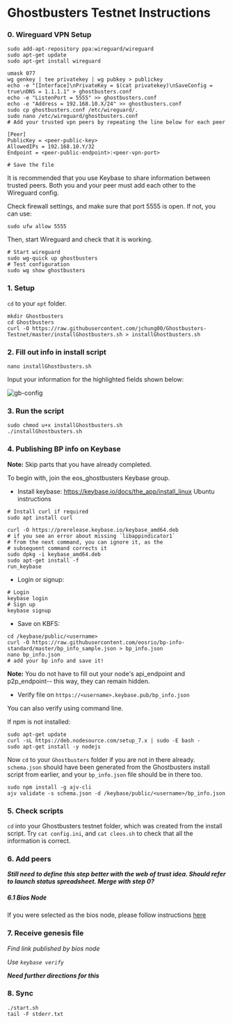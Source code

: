 # Ghostbusters Testnet Instructions

### 0. Wireguard VPN Setup

```console
sudo add-apt-repository ppa:wireguard/wireguard
sudo apt-get update
sudo apt-get install wireguard

umask 077
wg genkey | tee privatekey | wg pubkey > publickey
echo -e "[Interface]\nPrivateKey = $(cat privatekey)\nSaveConfig = true\nDNS = 1.1.1.1" > ghostbusters.conf
echo -e "ListenPort = 5555" >> ghostbusters.conf
echo -e "Address = 192.168.10.X/24" >> ghostbusters.conf
sudo cp ghostbusters.conf /etc/wireguard/.
sudo nano /etc/wireguard/ghostbusters.conf
# Add your trusted vpn peers by repeating the line below for each peer

[Peer]
PublicKey = <peer-public-key>
AllowedIPs = 192.168.10.Y/32
Endpoint = <peer-public-endpoint>:<peer-vpn-port>

# Save the file
```
It is recommended that you use Keybase to share information between trusted peers. Both you and your peer must add each other to the Wireguard config.

Check firewall settings, and make sure that port 5555 is open. If not, you can use:
```console
sudo ufw allow 5555
```

Then, start Wireguard and check that it is working.

```console
# Start wireguard
sudo wg-quick up ghostbusters
# Test configuration
sudo wg show ghostbusters
```

### 1. Setup

`cd` to your `opt` folder.

```console
mkdir Ghostbusters
cd Ghostbusters
curl -O https://raw.githubusercontent.com/jchung00/Ghostbusters-Testnet/master/installGhostbusters.sh > installGhostbusters.sh
```

### 2. Fill out info in install script

```console
nano installGhostbusters.sh
```
Input your information for the highlighted fields shown below:

![gb-config](https://github.com/jchung00/Ghostbusters-Testnet/blob/master/gb-config.png)

### 3. Run the script

```console
sudo chmod u+x installGhostbusters.sh
./installGhostbusters.sh
```

### 4. Publishing BP info on Keybase

**Note:** Skip parts that you have already completed.

To begin with, join the eos_ghostbusters Keybase group.

- Install keybase: https://keybase.io/docs/the_app/install_linux
 Ubuntu instructions
 ```console
# Install curl if required
sudo apt install curl

curl -O https://prerelease.keybase.io/keybase_amd64.deb
# if you see an error about missing `libappindicator1`
# from the next command, you can ignore it, as the
# subsequent command corrects it
sudo dpkg -i keybase_amd64.deb
sudo apt-get install -f
run_keybase
 ```
 - Login or signup:
 ```console
 # Login
 keybase login
 # Sign up
 keybase signup
 ```
 - Save on KBFS:
 ```console
 cd /keybase/public/<username>
 curl -O https://raw.githubusercontent.com/eosrio/bp-info-standard/master/bp_info_sample.json > bp_info.json
 nano bp_info.json
 # add your bp info and save it!
 ```
 **Note:** You do not have to fill out your node's api_endpoint and p2p_endpoint-- this way, they can remain hidden.
 
 - Verify file on `https://<username>.keybase.pub/bp_info.json`
 
 You can also verify using command line.
 
 If npm is not installed:
 ```console
 sudo apt-get update
 curl -sL https://deb.nodesource.com/setup_7.x | sudo -E bash -
 sudo apt-get install -y nodejs
 ```
 Now `cd` to your `Ghostbusters` folder if you are not in there already. `schema.json` should have been generated from the Ghostbusters install script from earlier, and your `bp_info.json` file should be in there too.
 ```console
 sudo npm install -g ajv-cli
 ajv validate -s schema.json -d /keybase/public/<username>/bp_info.json
```

### 5. Check scripts

`cd` into your Ghostbusters testnet folder, which was created from the install script.
Try `cat config.ini`, and `cat cleos.sh` to check that all the information is correct.

### 6. Add peers

***Still need to define this step better with the web of trust idea. Should refer to launch status spreadsheet. Merge with step 0?***

##### 6.1 Bios Node

If you were selected as the bios node, please follow instructions [here](https://github.com/jchung00/Ghostbusters-Testnet/blob/master/bios-instructions.md)

### 7. Receive genesis file

*Find link published by bios node*

*Use `keybase verify`*

***Need further directions for this***

### 8. Sync

```console
./start.sh
tail -F stderr.txt
```

